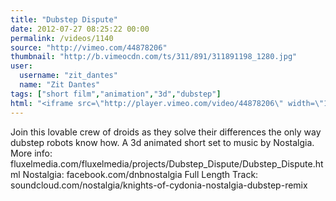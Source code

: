 ```yaml
---
title: "Dubstep Dispute"
date: 2012-07-27 08:25:22 00:00
permalink: /videos/1140
source: "http://vimeo.com/44878206"
thumbnail: "http://b.vimeocdn.com/ts/311/891/311891198_1280.jpg"
user:
  username: "zit_dantes"
  name: "Zit Dantes"
tags: ["short film","animation","3d","dubstep"]
html: "<iframe src=\"http://player.vimeo.com/video/44878206\" width=\"1280\" height=\"720\" frameborder=\"0\" webkitAllowFullScreen mozallowfullscreen allowFullScreen></iframe>"
---
```


Join this lovable crew of droids as they solve their differences the only way dubstep robots know how.
A 3d animated short set to music by Nostalgia.
More info: fluxelmedia.com/fluxelmedia/projects/Dubstep_Dispute/Dubstep_Dispute.html
Nostalgia: facebook.com/dnbnostalgia
Full Length Track: soundcloud.com/nostalgia/knights-of-cydonia-nostalgia-dubstep-remix